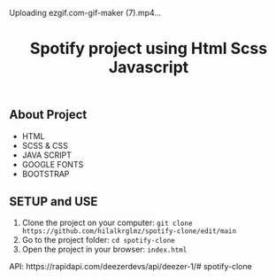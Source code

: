 

Uploading ezgif.com-gif-maker (7).mp4…



<!DOCTYPE html>
<html lang="en">
<head>
    <meta charset="UTF-8">
    <meta name="viewport" content="width=device-width, initial-scale=1.0">
</head>
<body>
    <header>
        <h1> Spotify project using Html Scss Javascript </h1>
    </header>
    <div class="container">
        <h2>About Project</h2>
            <ul>
                <li>HTML</li>
                <li>SCSS & CSS</li>
                <li>JAVA SCRIPT</li>
                <li>GOOGLE FONTS</li>
                <li>BOOTSTRAP</li>
            </ul>
            <h2>SETUP and USE</h2>
        <ol>
            <li>Clone the project on your computer: <code>git clone https://github.com/hilalkrglmz/spotify-clone/edit/main</code></li>
            <li>Go to the project folder: <code>cd spotify-clone</code></li>
            <li>Open the project in your browser: <code>index.html</code></li>
        </ol>
    </div>
</body>
</html>
API: https://rapidapi.com/deezerdevs/api/deezer-1/# spotify-clone
